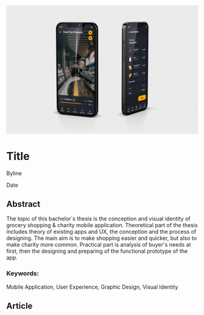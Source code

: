 <!-- Add an *optional* hero image to provide visual context. -->

![A Mobile App Mock-up Picture with Two Phones which Shows Tracking Screen and Charity Screen.](./img/thesis-abstract-hero.jpg)

# Title

Byline

Date

<!-- Content goes here… -->

## Abstract
The topic of this bachelor´s thesis is the conception and visual identity of grocery shopping & charity mobile application. Theoretical part of the thesis includes theory of existing apps and UX, the conception and the process of designing. The main aim is to make shopping easier and quicker, but also to make charity more common. Practical part is analysis of buyer's needs at first, then the designing and preparing of the functional prototype of the app.

### Keywords: 
Mobile Application, User Experience, Graphic Design, Visual Identity

## Article

<!-- Expanded article based on outline. -->

